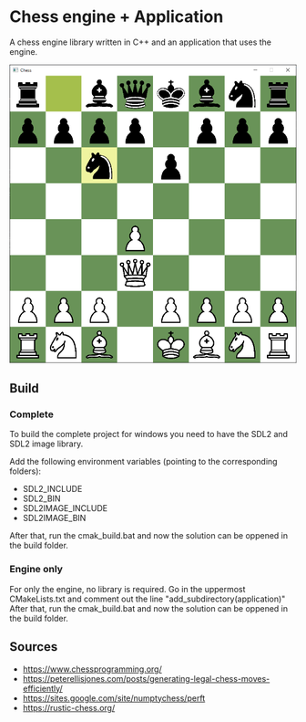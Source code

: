 # Chess engine + Application
A chess engine library written in C++ and an application that uses the engine.

![Chess](/Images/Readme.png)

## Build

### Complete

To build the complete project for windows you need to have the SDL2 and SDL2 image library.

Add the following environment variables (pointing to the corresponding folders):

* SDL2_INCLUDE
* SDL2_BIN
* SDL2IMAGE_INCLUDE
* SDL2IMAGE_BIN

After that, run the cmak_build.bat and now the solution can be oppened in the build folder.

### Engine only

For only the engine, no library is required.
Go in the uppermost CMakeLists.txt and comment out the line "add_subdirectory(application)"
After that, run the cmak_build.bat and now the solution can be oppened in the build folder.

## Sources

- https://www.chessprogramming.org/
- https://peterellisjones.com/posts/generating-legal-chess-moves-efficiently/
- https://sites.google.com/site/numptychess/perft
- https://rustic-chess.org/
